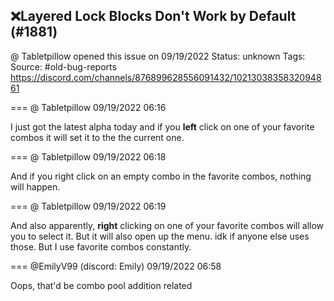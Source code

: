 ## ❌Layered Lock Blocks Don't Work by Default (#1881)
@ Tabletpillow opened this issue on 09/19/2022
Status: unknown
Tags: 
Source: #old-bug-reports https://discord.com/channels/876899628556091432/1021303835832094861


=== @ Tabletpillow 09/19/2022 06:16

I just got the latest alpha today and if you **left** click on one of your favorite combos it will set it to the the current one.

=== @ Tabletpillow 09/19/2022 06:18

And if you right click on an empty combo in the favorite combos, nothing will happen.

=== @ Tabletpillow 09/19/2022 06:19

And also apparently, **right** clicking on one of your favorite combos will allow you to select it. But it will also open up the menu.
idk if anyone else uses those. But I use favorite combos constantly.

=== @EmilyV99 (discord: Emily) 09/19/2022 06:58

Oops, that'd be combo pool addition related
